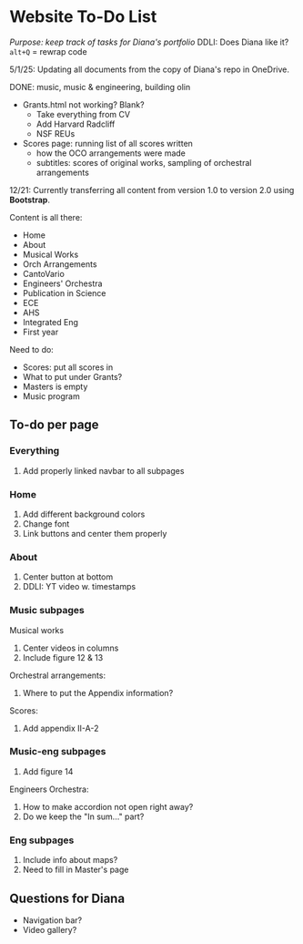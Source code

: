# Website To-Do List
*Purpose: keep track of tasks for Diana's portfolio*
DDLI: Does Diana like it?
`alt+Q` = rewrap code

5/1/25: Updating all documents from the copy of Diana's repo in OneDrive.

DONE: music, music & engineering, building olin 
- Grants.html not working? Blank?
    - Take everything from CV
    - Add Harvard Radcliff
    - NSF REUs
- Scores page: running list of all scores written
    - how the OCO arrangements were made 
    - subtitles: scores of original works, sampling of orchestral arrangements

12/21: Currently transferring all content from version 1.0 to version 2.0 using **Bootstrap**. 

Content is all there:
- Home
- About
- Musical Works
- Orch Arrangements
- CantoVario
- Engineers' Orchestra
- Publication in Science
- ECE
- AHS
- Integrated Eng
- First year

Need to do:
- Scores: put all scores in
- What to put under Grants?
- Masters is empty
- Music program

## To-do per page
### **Everything**
1. Add properly linked navbar to all subpages

### Home
1. Add different background colors
2. Change font
3. Link buttons and center them properly

### About
1. Center button at bottom
2. DDLI: YT video w. timestamps

### Music subpages
Musical works
1. Center videos in columns
2. Include figure 12 & 13

Orchestral arrangements:
1. Where to put the Appendix information?

Scores: 
1. Add appendix II-A-2

### Music-eng subpages
1. Add figure 14

Engineers Orchestra:
1. How to make accordion not open right away?
2. Do we keep the "In sum..." part?

### Eng subpages
1. Include info about maps?
2. Need to fill in Master's page

## Questions for Diana
- Navigation bar?
- Video gallery?